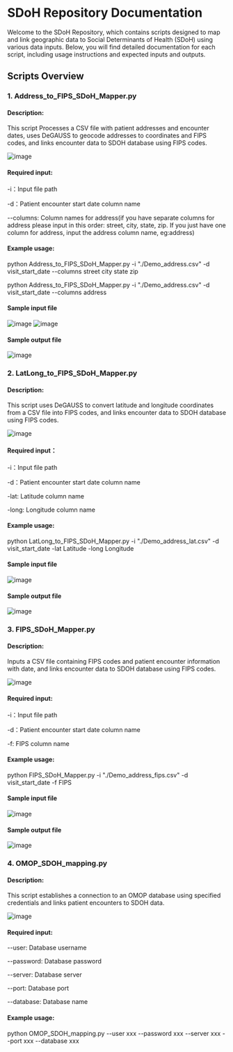 
# SDoH Repository Documentation
Welcome to the SDoH Repository, which contains scripts designed to map and link geographic data to Social Determinants of Health (SDoH) using various data inputs. Below, you will find detailed documentation for each script, including usage instructions and expected inputs and outputs.

## Scripts Overview

### 1. Address_to_FIPS_SDoH_Mapper.py

#### Description:

This script Processes a CSV file with patient addresses and encounter dates, uses DeGAUSS to geocode addresses to coordinates and FIPS codes, and links encounter data to SDOH database using FIPS codes.

![image](https://github.com/user-attachments/assets/d41ed4a7-da02-4553-b601-174ab13eb717)

#### Required input:
-i：Input file path

-d：Patient encounter start date column name

--columns: Column names for address(if you have separate columns for address please input in this order: street, city, state, zip. If you just have one column for address, input the address column name, eg:address)

#### Example usage:
python Address_to_FIPS_SDoH_Mapper.py -i "./Demo_address.csv" -d visit_start_date --columns street city state zip

python Address_to_FIPS_SDoH_Mapper.py -i "./Demo_address.csv" -d visit_start_date --columns address

#### Sample input file
![image](https://github.com/user-attachments/assets/7f4ebe78-2d75-4c98-a947-0b9bfad27a4e)
![image](https://github.com/user-attachments/assets/0dbfbae9-5be0-4009-b9c7-4389d951fede)
#### Sample output file
![image](https://github.com/user-attachments/assets/404cfe58-c210-44d5-aef2-1a2d1f48a4b0)



### 2. LatLong_to_FIPS_SDoH_Mapper.py 

#### Description:

This script uses DeGAUSS to convert latitude and longitude coordinates from a CSV file into FIPS codes, and links encounter data to SDOH database using FIPS codes.

![image](https://github.com/user-attachments/assets/b620783e-7c62-4c8b-aabf-100552e7b192)

#### Required input：
-i：Input file path

-d：Patient encounter start date column name

-lat: Latitude column name

-long: Longitude column name
#### Example usage:
python LatLong_to_FIPS_SDoH_Mapper.py  -i "./Demo_address_lat.csv"  -d visit_start_date -lat Latitude -long Longitude

#### Sample input file
![image](https://github.com/user-attachments/assets/c38aa3c6-5544-4059-8c7e-eb62f40cb4c9)
#### Sample output file
![image](https://github.com/user-attachments/assets/eb886f75-b751-4d40-b7a0-0625f5cb8dc7)



### 3. FIPS_SDoH_Mapper.py

#### Description:

Inputs a CSV file containing FIPS codes and patient encounter information with date, and links encounter data to SDOH database using FIPS codes.

![image](https://github.com/user-attachments/assets/a881476a-cc69-4984-8616-94acac911210)

#### Required input:
-i：Input file path

-d：Patient encounter start date column name

-f:  FIPS column name
#### Example usage:
python FIPS_SDoH_Mapper.py -i "./Demo_address_fips.csv" -d visit_start_date -f FIPS 
#### Sample input file
![image](https://github.com/user-attachments/assets/3c2e54c6-e377-43cb-ba5a-54bdb9cc0713)
#### Sample output file
![image](https://github.com/user-attachments/assets/67cc429f-8c0d-4518-8277-2b6fb8bf2018)

 


### 4. OMOP_SDOH_mapping.py
#### Description:
This script establishes a connection to an OMOP database using specified credentials and links patient encounters to SDOH data.

![image](https://github.com/user-attachments/assets/0d79814b-4300-4222-b7b0-bd861a200a4c)

#### Required input:
--user: Database username

--password: Database password

--server: Database server

--port: Database port

--database: Database name

#### Example usage:
python OMOP_SDOH_mapping.py --user xxx --password xxx --server xxx --port xxx --database xxx

